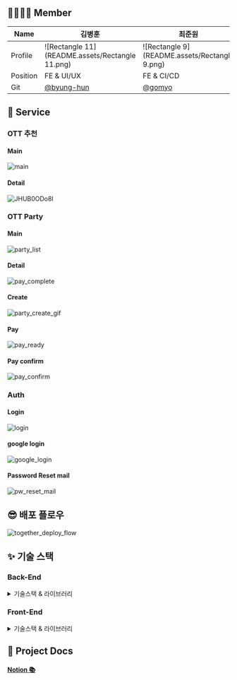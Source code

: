 ## 👨‍👨‍👦‍👦 Member

| Name     | 김병훈                                          | 최준원                                        | 최정훈                                        | 한주연                                        | 이승균                                          |
| -------- | ----------------------------------------------- | --------------------------------------------- | --------------------------------------------- | --------------------------------------------- | ----------------------------------------------- |
| Profile  | ![Rectangle 11](README.assets/Rectangle 11.png) | ![Rectangle 9](README.assets/Rectangle 9.png) | ![Rectangle 8](README.assets/Rectangle 8.png) | ![Rectangle 7](README.assets/Rectangle 7.png) | ![Rectangle 10](README.assets/Rectangle 10.png) |
| Position | FE & UI/UX                                      | FE & CI/CD                                    | BE & CI/CD                                    | BE & Data                                     | FE                                              |
| Git      | [@byung-hun](https://github.com/byunghun-jake)  | [@gomyo](https://github.com/gomyo)            | [@maru9525](https://github.com/maru9525)      | [@taxol1203](https://github.com/taxol1203)    |                                                 |



## 🤩 Service

### OTT 추천

#### Main

![main](README.assets/main.gif)



#### Detail

![JHUB0ODo8l](README.assets/JHUB0ODo8l.gif)



### OTT Party

#### Main

![party_list](README.assets/party_list.png)



#### Detail

![pay_complete](README.assets/pay_complete.png)



#### Create

![party_create_gif](README.assets/party_create_gif.gif)

#### Pay

![pay_ready](README.assets/pay_ready.png)

#### Pay confirm

![pay_confirm](README.assets/pay_confirm.png)

### Auth

#### Login

![login](README.assets/login.gif)

#### google login

![google_login](README.assets/google_login.png)

#### Password Reset mail

![pw_reset_mail](README.assets/pw_reset_mail.PNG)



## 😎 배포 플로우

![together_deploy_flow](README.assets/together_deploy_flow.jpg)



## ✨ 기술 스택



### Back-End

<details>
    <summary>기술스택 & 라이브러리</summary>
    <h4>기술스택 ⚙</h4>
    <ul>
        <li>python @3.6.8</li>
        <li>Django @3.2.7</li>
        <li>postgreSql @12</li>
    </ul>
    <h4>라이브러리 📚</h4>
    <ul>
        <li>dj-rest-auth</li>
        <li>pickle</li>
        <li>Simple JWT</li>
        <li>allauth</li>
        <li>django-rest-swagger</li>
        <li>sklearn</li>
        <li>numpy</li>
        <li>pandas</li>
    </ul>
</details>



### Front-End

<details>
    <summary>기술스택 & 라이브러리</summary>
    <h4>기술스택 ⚙</h4>
    <ul>
        <li>HTML</li>
        <li>CSS, SCSS</li>
        <li>JavaScript</li>
        <li>TypeScript @4.1.5</li>
        <li>Vue.js @3.0.0</li>
    </ul>
    <h4>라이브러리 📚</h4>
    <ul>
        <li>axios @0.21.4: Promise 기반 HTTP 클라이언트</li>
        <li>eslint @6.7.2: formatter 라이브러리</li>
        <li>prettier @2.2.1: formatter 라이브러리</li>
        <li>tailwindCSS npm:@tailwindcss/postcss7-compat@^2.2.14: CSS 스타일링 라이브러리</li>
        <li>sass-loader @8.0.2: SCSS 적용을 위한 라이브러리</li>
    </ul>
</details>





## 📜 Project Docs

#### [Notion 📚](https://www.notion.so/binitiger/SSAFY_-_D202-7215f9f32efa4451a137842f6e5514c5)































